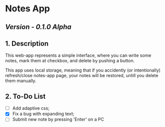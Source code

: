 # Notes App

## *Version - 0.1.0 Alpha*

## 1. Description
This web-app represents a simple interface, where you can write some notes, mark them at checkbox, and delete by pushing a button.

This app uses local storage, meaning that if you accidently (or intentionally) refresh/close notes-app page, your notes will be restored, untill you delete them manually.

## 2. To-Do List

- [ ] Add adaptive css;
- [x] Fix a bug with expanding text;
- [ ] Submit new note by pressing 'Enter' on a PC